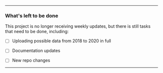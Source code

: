 ***

### What's left to be done

This project is no longer receiving weekly updates, but there is still tasks that need to be done, including:

- [ ] Uploading possible data from 2018 to 2020 in full

- [ ] Documentation updates

- [ ] New repo changes

***
